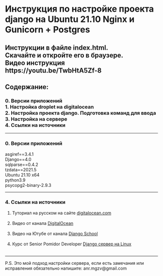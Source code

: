 <!DOCTYPE html>
<html lang="en" xmlns:background-color="http://www.w3.org/1999/xhtml">
<head>
    <meta charset="UTF-8">
    </head>
<body>
    <h1>Инструкция по настройке проекта django на Ubuntu 21.10 Nginx и Gunicorn + Postgres</h1>
   <h2> Инструкции в файле index.html. <br>
       Скачайте и откройте его в браузере.  <br>
       Видео инструкция https://youtu.be/TwbHtA5Zf-8</h2>
     
   
    

<p>
<h2>Содержание: </h2>
  <h3>  0. Версии приложений<br>
    1. Настройка droplet на digitalocean<br>
    2. Настройка проекта django. Подготовка команд для ввода<br>
    3. Настройка на сервере<br>
    4. Ссылки на источники<br></h3>
<hr>
  <h3> 0. Версии приложений<br></h3>

asgiref==3.4.1<br>
Django==4.0<br>
sqlparse==0.4.2<br>
tzdata==2021.5<br>
Ubuntu 21.10 x64<br>
python3.9<br>
psycopg2-binary-2.9.3<br>
<hr>
<h3> 4. Ссылки на источники<br></h3>
<ol>
<li> Туториал на русском на сайте
<a href='https://www.digitalocean.com/community/tutorials/how-to-set-up-django-with-postgres-nginx-and-gunicorn-on-ubuntu-18-04-ru'>digitalocean.com</a>
<br><br>
<li> Видео от канала <a href='https://www.youtube.com/watch?v=US9BkvzuIxw'>DigitalOcean</a><br><br>
<li> Видео на Ютубе от канала  <a href='https://www.youtube.com/watch?v=mp4rwP7Ny_A&t=3917s'>Django School</a><br><br>
<li> Курс от Senior Pomidor Developer
<a href='https://www.youtube.com/watch?v=GThTUNEJ0Y0&list=PLyaCd9XYVI9BQXrJU3zw3PGs_vcWw7_CD'>Django сервер на Linux</a><br><br></ol>
<hr>P.S. Это мой подход настройки сервера, если есть замечания или исправления обязательно напишите: anr.mgzv@gmail.com<br><br>
<br>

</body>
</html>
